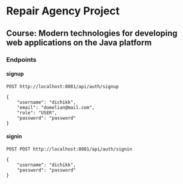 # Repair Agency Project

## Course: Modern technologies for developing web applications on the Java platform


### Endpoints

#### signup

```POST http://localhost:8081/api/auth/signup ```
```
{
    "username": "dichikk",
    "email": "domelian@mail.com",
    "role": "USER",
    "password": "password"
}
```

#### signin

```POST POST http://localhost:8081/api/auth/signin```
```
{
    "username": "dichikk",
    "password": "password"
}
```